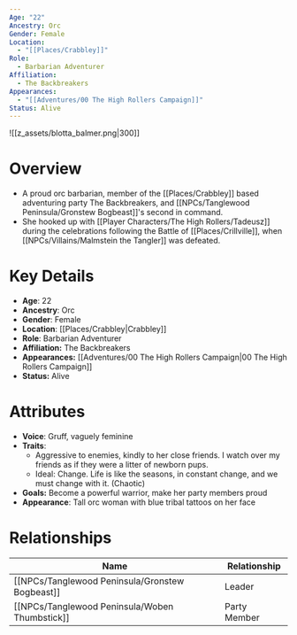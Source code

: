```yaml
---
Age: "22"
Ancestry: Orc
Gender: Female
Location:
  - "[[Places/Crabbley]]"
Role:
  - Barbarian Adventurer
Affiliation:
  - The Backbreakers
Appearances:
  - "[[Adventures/00 The High Rollers Campaign]]"
Status: Alive
---
```

![[z_assets/blotta_balmer.png|300]]

# Overview
- A proud orc barbarian, member of the [[Places/Crabbley]] based adventuring party The Backbreakers, and [[NPCs/Tanglewood Peninsula/Gronstew Bogbeast]]'s second in command.
- She hooked up with [[Player Characters/The High Rollers/Tadeusz]] during the celebrations following the Battle of [[Places/Crillville]], when [[NPCs/Villains/Malmstein the Tangler]] was defeated.

# Key Details
- **Age**: 22
- **Ancestry**: Orc
- **Gender**: Female
- **Location**: [[Places/Crabbley\|Crabbley]]
- **Role**: Barbarian Adventurer
- **Affiliation:** The Backbreakers
- **Appearances:** [[Adventures/00 The High Rollers Campaign\|00 The High Rollers Campaign]]
- **Status:** Alive

# Attributes
- **Voice**: Gruff, vaguely feminine
- **Traits**: 
	- Aggressive to enemies, kindly to her close friends. I watch over my friends as if they were a litter of newborn pups.
	- Ideal: Change. Life is like the seasons, in constant change, and we must change with it. (Chaotic)
- **Goals:** Become a powerful warrior, make her party members proud
- **Appearance**: Tall orc woman with blue tribal tattoos on her face

# Relationships

| Name                  | Relationship |
| --------------------- | ------------ |
| [[NPCs/Tanglewood Peninsula/Gronstew Bogbeast]] | Leader       |
| [[NPCs/Tanglewood Peninsula/Woben Thumbstick]]  | Party Member |

